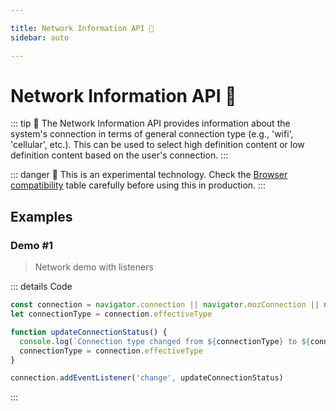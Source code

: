 ```yaml
---

title: Network Information API 📡
sidebar: auto

---
```


# Network Information API 📡

::: tip 📗
The Network Information API provides information about the system's connection in terms of general connection type (e.g., 'wifi', 'cellular', etc.). This can be used to select high definition content or low definition content based on the user's connection.
:::

::: danger 🛑
This is an experimental technology. Check the [Browser compatibility](https://developer.mozilla.org/en-US/docs/Web/API/Network_Information_API#Browser_compatibility) table carefully before using this in production.
:::

## Examples

### Demo #1
> Network demo with listeners

<API-Network-Example1 />

::: details Code
```js
const connection = navigator.connection || navigator.mozConnection || navigator.webkitConnection
let connectionType = connection.effectiveType

function updateConnectionStatus() {
  console.log(`Connection type changed from ${connectionType} to ${connection.effectiveType}`)
  connectionType = connection.effectiveType
}

connection.addEventListener('change', updateConnectionStatus)
```
:::

